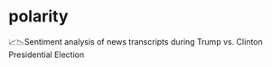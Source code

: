 # polarity
📈📉Sentiment analysis of news transcripts during Trump vs. Clinton Presidential Election 
